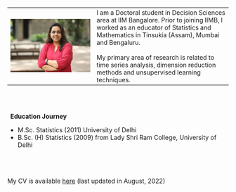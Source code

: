 

<table class="wide">
  <tr>
    <td class="left">
      <img id="frontphoto" src="Anchal_Soni_new.jpeg" alt="" />
    </td>
    &nbsp; &nbsp; &nbsp; &nbsp; 
    <td class="left">
      I am a Doctoral student in Decision Sciences area at IIM Bangalore. Prior to joining IIMB, I worked as an educator of Statistics and Mathematics in Tinsukia (Assam), Mumbai and Bengaluru. 
      <br>
      <br>
      My primary area of research is related to time series analysis, dimension reduction methods and unsupervised learning techniques.
      <br>
    </td>
  </tr>
</table>
  
<br>
<br>


<b>&nbsp;&nbsp;Education&nbsp;Journey</b>
<br/>
- M.Sc. Statistics (2011) University of Delhi
- B.Sc. (H) Statistics (2009) from Lady Shri Ram College, University of Delhi

<br>
<br>
<br> My CV is available <a href="AnchalSoni.pdf">here</a> (last updated in August, 2022)


